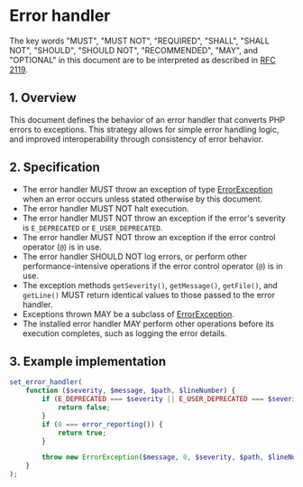 # Error handler

The key words "MUST", "MUST NOT", "REQUIRED", "SHALL", "SHALL NOT", "SHOULD",
"SHOULD NOT", "RECOMMENDED", "MAY", and "OPTIONAL" in this document are to be
interpreted as described in [RFC 2119].

## 1. Overview

This document defines the behavior of an error handler that converts PHP errors
to exceptions. This strategy allows for simple error handling logic, and
improved interoperability through consistency of error behavior.

## 2. Specification

- The error handler MUST throw an exception of type [ErrorException] when an
  error occurs unless stated otherwise by this document.
- The error handler MUST NOT halt execution.
- The error handler MUST NOT throw an exception if the error's severity is
  `E_DEPRECATED` or `E_USER_DEPRECATED`.
- The error handler MUST NOT throw an exception if the error control operator
  (`@`) is in use.
- The error handler SHOULD NOT log errors, or perform other
  performance-intensive operations if the error control operator (`@`) is in
  use.
- The exception methods `getSeverity()`, `getMessage()`, `getFile()`, and
  `getLine()` MUST return identical values to those passed to the error handler.
- Exceptions thrown MAY be a subclass of [ErrorException].
- The installed error handler MAY perform other operations before its execution
  completes, such as logging the error details.

## 3. Example implementation

```php
set_error_handler(
    function ($severity, $message, $path, $lineNumber) {
        if (E_DEPRECATED === $severity || E_USER_DEPRECATED === $severity) {
            return false;
        }
        if (0 === error_reporting()) {
            return true;
        }

        throw new ErrorException($message, 0, $severity, $path, $lineNumber);
    }
);
```

<!-- References -->

[ErrorException]: http://php.net/manual/en/class.errorexception.php
[RFC 2119]: http://tools.ietf.org/html/rfc2119
